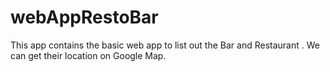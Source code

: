# webAppRestoBar
This app contains the basic web app to list out the Bar and Restaurant  . We can get their location on Google Map.
